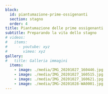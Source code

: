 ```yaml
---
block: 
  id: piantumazione-prime-ossigenanti
  section: stagno
  order: 4
title: Piantumazione delle prime ossigenanti
subtitle: Preparando la vita dello stagno
# videos:
#   items:
#     - youtube: xyz
#       vimeo: xyz
gallery:
#   title: Galleria immagini
  items:
    - image: ./media/IMG_20201027_160446.jpg
    - image: ./media/IMG_20201027_160515.jpg
    - image: ./media/IMG_20201027_160621.jpg
    - image: ./media/IMG-20201028-WA0001.jpg
---
```

